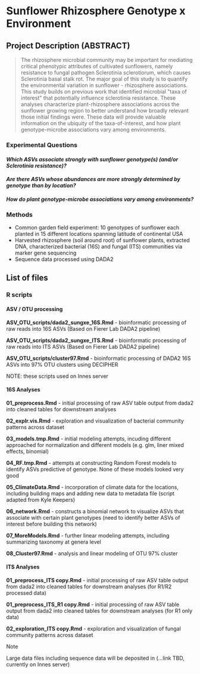 # Sunflower Rhizosphere Genotype x Environment

## Project Description (ABSTRACT)

>The rhizosphere microbial community may be important for mediating critical phenotypic attributes of cultivated sunflowers, namely resistance to fungal pathogen Sclerotinia sclerotiorum, which causes Sclerotinia basal stalk rot. The major goal of this study is to quantify the environmental variation in sunflower - rhizosphere associations. This study builds on previous work that identified microbial "taxa of interest" that potentially influence sclerotinia resistance. These analyses characterize plant-rhizosphere associations across the sunflower growing region to better understand how broadly relevant those initial findings were. These data will provide valuable information on the ubiquity of the taxa-of-interest, and how plant genotype-microbe associations vary among environments. 

### Experimental Questions
#### *Which ASVs associate strongly with sunflower genotype(s) (and/or Sclerotinia resistance)?* 
#### *Are there ASVs whose abundances are more strongly determined by genotype than by location?*
#### *How do plant genotype-microbe associations vary among environments?*

### Methods
- Common garden field experiment: 10 genotypes of sunflower each planted in 15 different locations spanning latitude of continental USA
- Harvested rhizosphere (soil around root) of sunflower plants, extracted DNA, characterized bacterial (16S) and fungal (ITS) communities via marker gene sequencing
- Sequence data processed using DADA2

## List of files

### R scripts

#### ASV / OTU processing
**ASV_OTU_scripts/dada2_sungxe_16S.Rmd** - bioinformatic processing of raw reads into 16S ASVs (Based on Fierer Lab DADA2 pipeline)  

**ASV_OTU_scripts/dada2_sungxe_ITS.Rmd** - bioinformatic processing of raw reads into ITS ASVs (Based on Fierer Lab DADA2 pipeline)  

**ASV_OTU_scripts/cluster97.Rmd** - bioinformatic processing of DADA2 16S ASVs into 97% OTU clusters using DECIPHER  

NOTE: these scripts used on Innes server

#### 16S Analyses
**01_preprocess.Rmd** - initial processing of raw ASV table output from dada2 into cleaned tables for downstream analyses  

**02_explr.vis.Rmd** - exploration and visualization of bacterial community patterns across dataset  

**03_models.tmp.Rmd** - initial modeling attempts, incuding different approached for normalization and different models (e.g. glm, liner mixed effects, binomial)  

**04_RF.tmp.Rmd** - attempts at constructing Random Forest models to identify ASVs predictive of genotype. None of these models looked very good  

**05_ClimateData.Rmd** - incorporation of climate data for the locations, including building maps and adding new data to metadata file (script adapted from Kyle Keepers)  

**06_network.Rmd** - constructs a binomial network to visualize ASVs that associate with certain plant genotypes (need to identify better ASVs of interest before building this network)  

**07_MoreModels.Rmd** - further linear modeling attempts, including summarizing taxonomy at genera level  

**08_Cluster97.Rmd** - analysis and linear modeling of OTU 97% cluster  

#### ITS Analyses
**01_preprocess_ITS copy.Rmd** - initial processing of raw ASV table output from dada2 into cleaned tables for downstream analyses (for R1/R2 processed data)   

**01_preprocess_ITS_R1 copy.Rmd** - initial processing of raw ASV table output from dada2 into cleaned tables for downstream analyses (for R1 only data)   

**02_exploration_ITS copy.Rmd** - exploration and visualization of fungal community patterns across dataset


>[!NOTE]
>Large data files including sequence data will be deposited in (...link TBD, currently on Innes server)